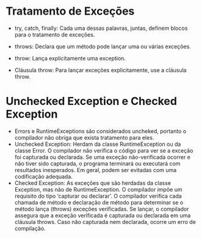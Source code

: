 # Tratamento de Exceções
* try, catch, finally: Cada uma dessas palavras, juntas, definem blocos para o tratamento de exceções.

* throws: Declara que um método pode lançar uma ou várias exceções.

* throw: Lança explicitamente uma exception.
* Cláusula throw: Para lançar exceções explicitamente, use a cláusula throw.

# Unchecked Exception e Checked Exception
* Errors e RuntimeExceptions são considerados uncheked, portanto o compilador não obriga que exista tratamento para eles.
* Unchecked Exception: Herdam da classe RuntimeException ou da classe Error. O compilador não verifica o código para ver se a exceção foi capturada ou declarada. Se uma exceção não-verificada ocorrer e não tiver sido capturada, o programa terminará ou executará com resultados inesperados. Em geral, podem ser evitadas com uma codificação adequada.
* Checked Exception: As exceções que são herdadas da classe Exception, mas não de RuntimeException. O compilador impõe um requisito do tipo ‘capturar ou declarar’. O compilador verifica cada chamada de método e declaração de método para determinar se o método lança (throws) exceções verificadas. Se lançar, o compilador assegura que a exceção verificada é capturada ou declarada em uma cláusula throws. Caso não capturada nem declarada, ocorre um erro de compilação.


